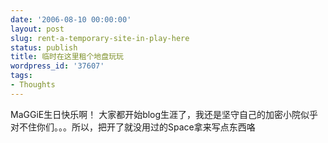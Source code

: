 ```yaml
---
date: '2006-08-10 00:00:00'
layout: post
slug: rent-a-temporary-site-in-play-here
status: publish
title: 临时在这里租个地盘玩玩
wordpress_id: '37607'
tags:
- Thoughts
---
```


MaGGiE生日快乐啊！ 大家都开始blog生涯了，我还是坚守自己的加密小院似乎对不住你们。。。所以，把开了就没用过的Space拿来写点东西咯
